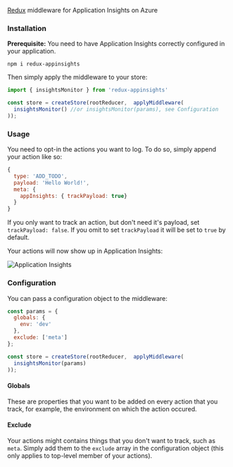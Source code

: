 [Redux](https://github.com/reactjs/redux) middleware for Application Insights on Azure

### Installation
**Prerequisite:** You need to have Application Insights correctly configured in your application.

`npm i redux-appinsights`

Then simply apply the middleware to your store:

``` JavaScript
import { insightsMonitor } from 'redux-appinsights' 

const store = createStore(rootReducer,  applyMiddleware(
  insightsMonitor() //or insightsMonitor(params), see Configuration
));
```


### Usage

You need to opt-in the actions you want to log. To do so, simply append your action like so:

``` JavaScript
{
  type: 'ADD_TODO',
  payload: 'Hello World!',
  meta: {
    appInsights: { trackPayload: true}
  }
}
```

If you only want to track an action, but don't need it's payload, set `trackPayload: false`.
If you omit to set `trackPayload` it will be set to `true` by default.

Your actions will now show up in Application Insights:  
  
![Application Insights](https://raw.githubusercontent.com/wbuchwalter/redux-appinsights/master/insights.png)

### Configuration
You can pass a configuration object to the middleware:

``` JavaScript
const params = {
  globals: {
    env: 'dev'
  },
  exclude: ['meta']
};

const store = createStore(rootReducer,  applyMiddleware(
  insightsMonitor(params)
));

```

#### Globals  

These are properties that you want to be added on every action that you track, for example, the environment on which the action occured.

#### Exclude

Your actions might contains things that you don't want to track, such as `meta`. Simply add them to the `exclude` array in the configuration object (this only applies to top-level member of your actions).


